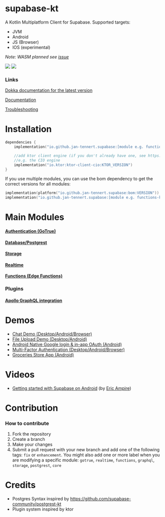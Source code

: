 # supabase-kt

A Kotlin Multiplatform Client for Supabase.
Supported targets:
- JVM
- Android
- JS (Browser)
- IOS (experimental)

*Note: WASM planned see [issue](https://github.com/supabase-community/supabase-kt/issues/86)*

![](https://img.shields.io/github/release/supabase-community/supabase-kt?label=stable) ![](https://img.shields.io/maven-central/v/io.github.jan-tennert.supabase/supabase-kt?label=experimental)

### Links

[Dokka documentation for the latest version](https://supabase-community.github.io/supabase-kt/)

[Documentation](https://supabase.com/docs/reference/kotlin/introduction)

[Troubleshooting](https://github.com/supabase-community/supabase-kt/wiki/Troubleshooting)

# Installation

```kotlin
dependencies {
    implementation("io.github.jan-tennert.supabase:[module e.g. functions-kt or gotrue-kt]:VERSION")

    //add ktor client engine (if you don't already have one, see https://ktor.io/docs/http-client-engines.html for all engines)
    //e.g. the CIO engine
    implementation("io.ktor:ktor-client-cio:KTOR_VERSION")
}
```

If you use multiple modules, you can use the bom dependency to get the correct versions for all modules:

```kotlin
implementation(platform("io.github.jan-tennert.supabase:bom:VERSION"))
implementation("io.github.jan-tennert.supabase:[module e.g. functions-kt or gotrue-kt]")
```

# Main Modules

#### [Authentication (GoTrue)](/GoTrue)

#### [Database/Postgrest](/Postgrest)

#### [Storage](/Storage)

#### [Realtime](/Realtime)

#### [Functions (Edge Functions)](/Functions)

### Plugins

#### [Apollo GraphQL integration](/plugins/ApolloGraphQL)

# Demos

- [Chat Demo (Desktop/Android/Browser)](https://github.com/supabase-community/supabase-kt/tree/master/demos/chat-demo-mpp)
- [File Upload Demo (Desktop/Android)](https://github.com/supabase-community/supabase-kt/tree/master/demos/file-upload)
- [Android Native Google login & in-app OAuth (Android)](https://github.com/supabase-community/supabase-kt/tree/development/demos/android-login)
- [Multi-Factor Authentication (Desktop/Android/Browser)](https://github.com/supabase-community/supabase-kt/tree/development/demos/multi-factor-authentication)
- [Groceries Store App (Android)](https://github.com/hieuwu/android-groceries-store)

# Videos

- [Getting started with Supabase on Android](https://www.youtube.com/watch?v=SGr73sWMX6w) (by [Eric Ampire](https://www.youtube.com/@eric-ampire))

# Contribution

### How to contribute

1. Fork the repository
2. Create a branch
3. Make your changes
4. Submit a pull request with your new branch and add one of the following tags: `fix` or `enhancement`. You might also add one or more label when you are modifying a specific module: `gotrue`, `realtime`, `functions`, `graphql`, `storage`, `postgrest`, `core`

# Credits

- Postgres Syntax inspired by https://github.com/supabase-community/postgrest-kt
- Plugin system inspired by ktor